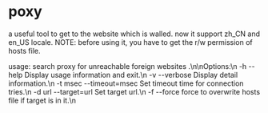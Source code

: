 # poxy
a useful tool to get to the website which is walled.
now it support zh_CN and en_US locale.
NOTE: before using it, you have to get the r/w permission of hosts file.

usage:
search proxy for unreachable foreign websites .\n\nOptions:\n
-h --help               Display usage information and exit.\n
-v --verbose            Display detail information.\n
-t msec --timeout=msec  Set timeout time for connection tries.\n
-d url --target=url     Set target url.\n
-f --force              force to overwrite hosts file if target is in it.\n
